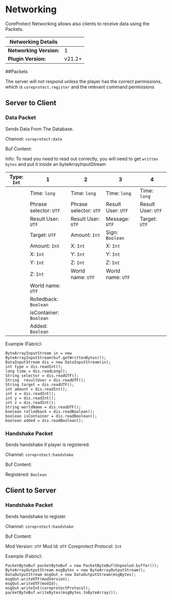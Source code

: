 # Networking

CoreProtect Networking allows also clients to receive data using the Packets.

| Networking Details      |        |
|-------------------------|--------|
| **Networking Version:** | 1      |
| **Plugin Version:**     | v21.2+ |

##Packets

The server will not respond unless the player has the correct permissions, which is `coreprotect.register` and the relevant command permissions

## Server to Client

### Data Packet
Sends Data From The Database.

Channel: `coreprotect:data`

Buf Content:

Info: To read you need to read out correctly, you will need to get `written bytes` and put it inside an byteArrayInputStream

| Type: `Int` | 1                      | 2                      | 3                  | 4                  |
|-------------|------------------------|------------------------|--------------------|--------------------|
|             | Time: `long`           | Time: `long`           | Time: `long`       | Time: `long`       |
|             | Phrase selector: `UTF` | Phrase selector: `UTF` | Result User: `UTF` | Result User: `UTF` |
|             | Result User: `UTF`     | Result User: `UTF`     | Message: `UTF`     | Target: `UTF`      |
|             | Target: `UTF`          | Amount: `Int`          | Sign: `Boolean`    |                    |
|             | Amount: `Int`          | X: `Int`               | X: `Int`           |                    |
|             | X: `Int`               | Y: `Int`               | Y: `Int`           |                    |
|             | Y: `Int`               | Z: `Int`               | Z: `Int`           |                    |
|             | Z: `Int`               | World name: `UTF`      | World name: `UTF`  |                    |
|             | World name: `UTF`      |                        |                    |                    |
|             | Rolledback: `Boolean`  |                        |                    |                    |
|             | isContainer: `Boolean` |                        |                    |                    |
|             | Added: `Boolean`       |                        |                    |                    |

Example (Fabric):
```
ByteArrayInputStream in = new ByteArrayInputStream(buf.getWrittenBytes());
DataInputStream dis = new DataInputStream(in);
int type = dis.readInt();
long time = dis.readLong();
String selector = dis.readUTF();
String  resultUser = dis.readUTF();
String target = dis.readUTF();
int amount = dis.readInt();
int x = dis.readInt();
int y = dis.readInt();
int z = dis.readInt();
String worldName = dis.readUTF();
boolean rolledback = dis.readBoolean();
boolean isContainer = dis.readBoolean();
boolean added = dis.readBoolean();
```

### Handshake Packet
Sends handshake if player is registered.

Channel: `coreprotect:handshake`

Buf Content:

Registered: `Boolean`

## Client to Server

### Handshake Packet
Sends handshake to register

Channel: `coreprotect:handshake`

Buf Content:

Mod Version: `UTF`
Mod Id: `UTF`
Coreprotect Protocol: `Int`

Example (Fabric):
```
PacketByteBuf packetByteBuf = new PacketByteBuf(Unpooled.buffer());
ByteArrayOutputStream msgBytes = new ByteArrayOutputStream();
DataOutputStream msgOut = new DataOutputStream(msgBytes);
msgOut.writeUTF(modVersion);
msgOut.writeUTF(modId);
msgOut.writeInt(coreprotectProtocol);
packetByteBuf.writeBytes(msgBytes.toByteArray());
```